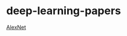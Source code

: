 # deep-learning-papers

[AlexNet](https://papers.nips.cc/paper/4824-imagenet-classification-with-deep-convolutional-neural-networks.pdf)
